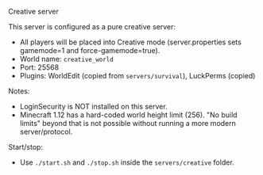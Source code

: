 Creative server

This server is configured as a pure creative server:
- All players will be placed into Creative mode (server.properties sets gamemode=1 and force-gamemode=true).
- World name: `creative_world`
- Port: 25568
- Plugins: WorldEdit (copied from `servers/survival`), LuckPerms (copied)

Notes:
- LoginSecurity is NOT installed on this server.
- Minecraft 1.12 has a hard-coded world height limit (256). "No build limits" beyond that is not possible without running a more modern server/protocol.

Start/stop:
- Use `./start.sh` and `./stop.sh` inside the `servers/creative` folder.
